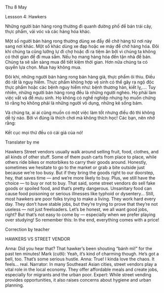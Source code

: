 Thu 8 May

Lessson 4: Hawkers

Những người bán hàng rong thường đi quanh đường phố để bán trái cây, thực phẩm, vải vóc và các hàng hóa khác.

Một số người bán hàng rong thường dùng xe đẩy để chở hàng từ nơi này sang nơi khác. Một số khác dùng xe đạp hoặc xe máy để chở hàng hóa. Đôi khi chúng ta cũng lưỡng lự đi chợ hoặc đi ra tiệm ăn bởi vì chúng ta không có thời gian để đi mua sắm. Nếu họ mang hàng hóa đến tận nhà để bán. Chúng ta sẽ sẵn sàng mua để tiết kiệm thời gian. Hơn nữa chúng ta có quyền lựa chọn. Mua hay không mua.

Đôi khi, những người bán hàng rong bán hàng giả, thực phẩm ôi thiu. Điều đó rất là nguy hiểm. Thực phẩm không hợp vệ sinh có thể gây ra ngộ độc thực phẩm hoặc các bệnh nguy hiểm như: bệnh thương hàn, kiết lỵ,....
Tuy nhiên, những người bán hàng rong đều là những người nghèo. Họ phải làm việc vất vả để mưu sinh. Họ không có nghề nghiệp nhưng họ muốn chứng tỏ rằng họ không phải là những người vô dụng, những kẻ sống bám.

Và chúng ta, ai ai cũng muốn có một việc làm tốt nhưng điều đó thì không dễ tý nào. Bởi vì đúng là thích chơi mà không thích học! Các bạn, nên nhớ rằng:

Kết cục mọi thứ đều có cái giá của nó!

Translater by me

Hawkers
Street vendors usually walk around selling fruit, food, clothes, and all kinds of other stuff.
Some of them push carts from place to place, while others ride bikes or motorbikes to carry their goods around. Honestly, sometimes we hesitate to go to the market or grab a bite outside just because we’re too busy. But if they bring the goods right to our doorstep, hey, that saves time — and we’re more likely to buy. Plus, we still have the choice — to buy or not to buy.
That said, some street vendors do sell fake goods or spoiled food, and that’s pretty dangerous. Unsanitary food can cause food poisoning or serious illnesses like typhoid or dysentery...
Still, most hawkers are poor folks trying to make a living. They work hard every day. They don’t have stable jobs, but they’re trying to prove that they’re not useless — not just freeloaders.
Let’s be honest, we all want good jobs, right? But that’s not easy to come by — especially when we prefer playing over studying! So remember this:
In the end, everything comes with a price!


Correction by teacher





HAWKERS VS STREET VENDOR

Anna:
Did you hear that? That hawker’s been shouting “bánh mì!” for the past ten minutes!
Mark (cười):
Yeah, it’s kind of charming though. He’s got a bell, too. That’s some serious hustle.
Anna:
True! I kinda love the chaos. It feels... real.
Narrator:
In many Southeast Asian cities, street vendors play a vital role in the local economy.
They offer affordable meals and create jobs, especially for migrants and the urban poor.
Expert:
While street vending provides opportunities, it also raises concerns about hygiene and urban planning.
